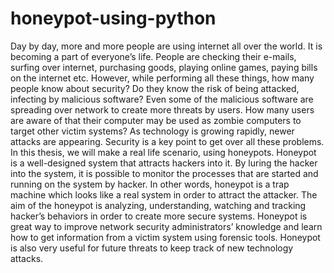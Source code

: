 # honeypot-using-python
Day by day, more and more people are using internet all over the world.
It is becoming a part of everyone’s life. People are checking their e-mails, surfing over internet, purchasing goods, playing online games, paying bills on the internet etc. 
However, while performing all these things, how many people know about security? Do they know the risk of being attacked, infecting by malicious software? Even some of the malicious software are spreading over network to create more threats by users. 
How many users are aware of that their computer may be used as zombie computers to target other victim systems? As technology is growing rapidly, newer attacks are appearing.
Security is a key point to get over all these problems. In this thesis, we will make a real life scenario, using honeypots. 
Honeypot is a well-designed system that attracts hackers into it. By luring the hacker into the system, it is possible to monitor the processes that are started and running on the system by hacker.
In other words, honeypot is a trap machine which looks like a real system in order to attract the attacker.
The aim of the honeypot is analyzing, understanding, watching and tracking hacker’s behaviors in order to create more secure systems.
Honeypot is great way to improve network security administrators’ knowledge and learn how to get information from a victim system using forensic tools.
Honeypot is also very useful for future threats to keep track of new technology attacks.
